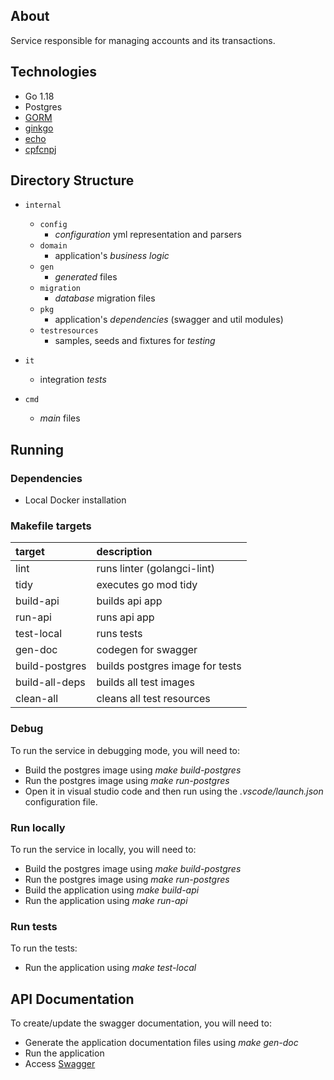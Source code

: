 ## About

Service responsible for managing accounts and its transactions.

## Technologies

* Go 1.18
* Postgres
* [GORM](https://gorm.io/docs/)
* [ginkgo](https://github.com/onsi/ginkgo)
* [echo](https://github.com/labstack/echo)
* [cpfcnpj](https://github.com/klassmann/cpfcnpj)

## Directory Structure

- `internal`
    - `config`
      - *configuration* yml representation and parsers
    - `domain`
      - application's *business logic*
    - `gen`
      - *generated* files
    - `migration`
      - *database* migration files
    - `pkg`
      - application's *dependencies* (swagger and util modules)
    - `testresources`
      - samples, seeds and fixtures for *testing*

- `it`
    - integration *tests*

- `cmd`
    - *main* files

## Running

### Dependencies
- Local Docker installation

### Makefile targets

| target         | description                     |
|:---------------|:--------------------------------|
| lint           | runs linter (golangci-lint)     |
| tidy           | executes go mod tidy            |
| build-api      | builds api app                  |
| run-api        | runs api app                  |
| test-local     | runs tests                      |
| gen-doc        | codegen for swagger             |
| build-postgres | builds postgres image for tests |
| build-all-deps | builds all test images          |
| clean-all      | cleans all test resources       |

### Debug

To run the service in debugging mode, you will need to:

- Build the postgres image using *make build-postgres*
- Run the postgres image using *make run-postgres*
- Open it in visual studio code and then run using the *.vscode/launch.json* configuration file. 

### Run locally

To run the service in locally, you will need to:

- Build the postgres image using *make build-postgres*
- Run the postgres image using *make run-postgres*
- Build the application using *make build-api*
- Run the application using *make run-api*

### Run tests

To run the tests:

- Run the application using *make test-local*

## API Documentation

To create/update the swagger documentation, you will need to:

- Generate the application documentation files using *make gen-doc*
- Run the application
- Access [Swagger](http://localhost:8080/swagger/index.html#)
